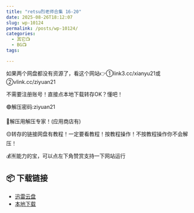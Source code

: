 ```yaml
---
title: "retsu烈老师合集 16-20"
date: 2025-08-26T18:12:07
slug: wp-10124
permalink: /posts/wp-10124/
categories:
  - 其它📺
  - BG📺
tags:

---
```


如果两个网盘都没有资源了，看这个网站👉①link3.cc/xianyu21或②vlink.cc/ziyuan21

不需要注册账号！直接点本地下载转存OK？懂吧！

🟢解压密码:ziyuan21

🔵解压用解压专家！(应用商店有)

🟡转存的链接网盘有教程！一定要看教程！按教程操作！不按教程操作你不会解压！

💰🈶能力的宝，可以点左下角赞赏支持一下网站运行

## 📦 下载链接
- [迅雷云盘](https://blziyuan21.com/pay-download/10124?key=967e83e2fd&down_id=0)
- [本地下载](https://blziyuan21.com/pay-download/10124?key=967e83e2fd&down_id=1)

